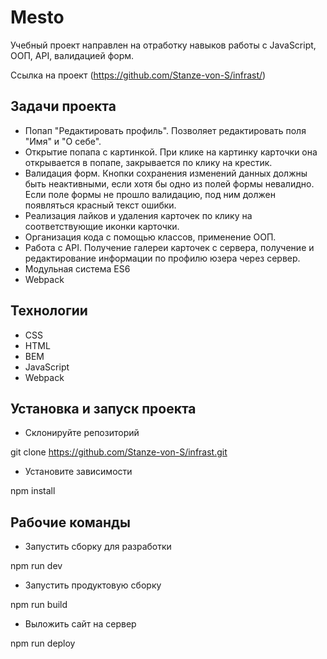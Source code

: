 # Mesto
Учебный проект направлен на отработку навыков работы с JavaScript, ООП, API, валидацией форм.

Ссылка на проект (https://github.com/Stanze-von-S/infrast/)

## Задачи проекта
* Попап "Редактировать профиль". Позволяет редактировать поля "Имя" и "О себе".
* Открытие попапа с картинкой. При клике на картинку карточки она открывается в попапе, закрывается по клику на крестик.
* Валидация форм. Кнопки сохранения изменений данных должны быть неактивными, если хотя бы одно из полей формы невалидно. Если поле формы не прошло валидацию, под ним должен появляться красный текст ошибки.
* Реализация лайков и удаления карточек по клику на соответствующие иконки карточки.
* Организация кода с помощью классов, применение ООП.
* Работа с API. Получение галереи карточек с сервера, получение и редактирование информации по профилю юзера через сервер.
* Модульная система ES6
* Webpack
## Технологии
* CSS
* HTML
* BEM
* JavaScript
* Webpack
## Установка и запуск проекта
* Склонируйте репозиторий

git clone https://github.com/Stanze-von-S/infrast.git
* Установите зависимости

npm install
## Рабочие команды

* Запустить сборку для разработки

npm run dev
* Запустить продуктовую сборку

npm run build
* Выложить сайт на сервер

npm run deploy